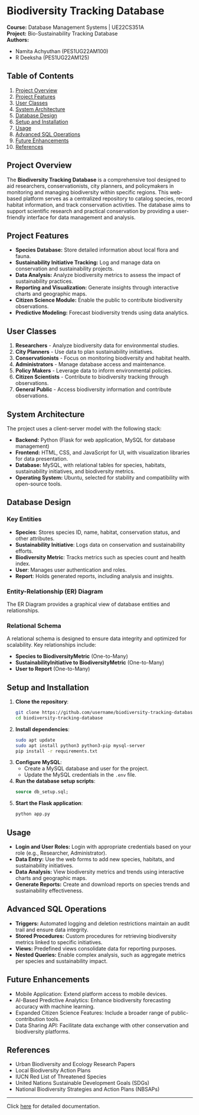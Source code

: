 # Biodiversity Tracking Database

**Course:** Database Management Systems | UE22CS351A  
**Project:** Bio-Sustainability Tracking Database  
**Authors:**  
- Namita Achyuthan (PES1UG22AM100)  
- R Deeksha (PES1UG22AM125)  

## Table of Contents
1. [Project Overview](#project-overview)
2. [Project Features](#project-features)
3. [User Classes](#user-classes)
4. [System Architecture](#system-architecture)
5. [Database Design](#database-design)
6. [Setup and Installation](#setup-and-installation)
7. [Usage](#usage)
8. [Advanced SQL Operations](#advanced-sql-operations)
9. [Future Enhancements](#future-enhancements)
10. [References](#references)

## Project Overview
The **Biodiversity Tracking Database** is a comprehensive tool designed to aid researchers, conservationists, city planners, and policymakers in monitoring and managing biodiversity within specific regions. This web-based platform serves as a centralized repository to catalog species, record habitat information, and track conservation activities. The database aims to support scientific research and practical conservation by providing a user-friendly interface for data management and analysis.

## Project Features
- **Species Database:** Store detailed information about local flora and fauna.
- **Sustainability Initiative Tracking:** Log and manage data on conservation and sustainability projects.
- **Data Analysis:** Analyze biodiversity metrics to assess the impact of sustainability practices.
- **Reporting and Visualization:** Generate insights through interactive charts and geographic maps.
- **Citizen Science Module:** Enable the public to contribute biodiversity observations.
- **Predictive Modeling:** Forecast biodiversity trends using data analytics.

## User Classes
1. **Researchers** - Analyze biodiversity data for environmental studies.
2. **City Planners** - Use data to plan sustainability initiatives.
3. **Conservationists** - Focus on monitoring biodiversity and habitat health.
4. **Administrators** - Manage database access and maintenance.
5. **Policy Makers** - Leverage data to inform environmental policies.
6. **Citizen Scientists** - Contribute to biodiversity tracking through observations.
7. **General Public** - Access biodiversity information and contribute observations.

## System Architecture
The project uses a client-server model with the following stack:
- **Backend:** Python (Flask for web application, MySQL for database management)
- **Frontend:** HTML, CSS, and JavaScript for UI, with visualization libraries for data presentation.
- **Database:** MySQL, with relational tables for species, habitats, sustainability initiatives, and biodiversity metrics.
- **Operating System:** Ubuntu, selected for stability and compatibility with open-source tools.

## Database Design
### Key Entities
- **Species**: Stores species ID, name, habitat, conservation status, and other attributes.
- **Sustainability Initiative**: Logs data on conservation and sustainability efforts.
- **Biodiversity Metric**: Tracks metrics such as species count and health index.
- **User**: Manages user authentication and roles.
- **Report**: Holds generated reports, including analysis and insights.

### Entity-Relationship (ER) Diagram
The ER Diagram provides a graphical view of database entities and relationships.

### Relational Schema
A relational schema is designed to ensure data integrity and optimized for scalability. Key relationships include:
- **Species to BiodiversityMetric** (One-to-Many)
- **SustainabilityInitiative to BiodiversityMetric** (One-to-Many)
- **User to Report** (One-to-Many)

## Setup and Installation
1. **Clone the repository**:
   ```bash
   git clone https://github.com/username/biodiversity-tracking-database.git
   cd biodiversity-tracking-database
   ```
2. **Install dependencies**:
   ```bash
   sudo apt update
   sudo apt install python3 python3-pip mysql-server
   pip install -r requirements.txt
   ```
3. **Configure MySQL**:
   - Create a MySQL database and user for the project.
   - Update the MySQL credentials in the `.env` file.
4. **Run the database setup scripts**:
   ```sql
   source db_setup.sql;
   ```
5. **Start the Flask application**:
   ```bash
   python app.py
   ```

## Usage
- **Login and User Roles:** Login with appropriate credentials based on your role (e.g., Researcher, Administrator).
- **Data Entry:** Use the web forms to add new species, habitats, and sustainability initiatives.
- **Data Analysis:** View biodiversity metrics and trends using interactive charts and geographic maps.
- **Generate Reports:** Create and download reports on species trends and sustainability effectiveness.

## Advanced SQL Operations
- **Triggers:** Automated logging and deletion restrictions maintain an audit trail and ensure data integrity.
- **Stored Procedures:** Custom procedures for retrieving biodiversity metrics linked to specific initiatives.
- **Views:** Predefined views consolidate data for reporting purposes.
- **Nested Queries:** Enable complex analysis, such as aggregate metrics per species and sustainability impact.

## Future Enhancements
- Mobile Application: Extend platform access to mobile devices.
- AI-Based Predictive Analytics: Enhance biodiversity forecasting accuracy with machine learning.
- Expanded Citizen Science Features: Include a broader range of public-contribution tools.
- Data Sharing API: Facilitate data exchange with other conservation and biodiversity platforms.

## References
- Urban Biodiversity and Ecology Research Papers
- Local Biodiversity Action Plans
- IUCN Red List of Threatened Species
- United Nations Sustainable Development Goals (SDGs)
- National Biodiversity Strategies and Action Plans (NBSAPs)

---

Click [here]('https://docs.google.com/document/d/1wYwFKHeueN3hm1Bp5fYJqHb5hEO5yMf25UcuxSjUR-M/edit?usp=sharing') for detailed documentation.
